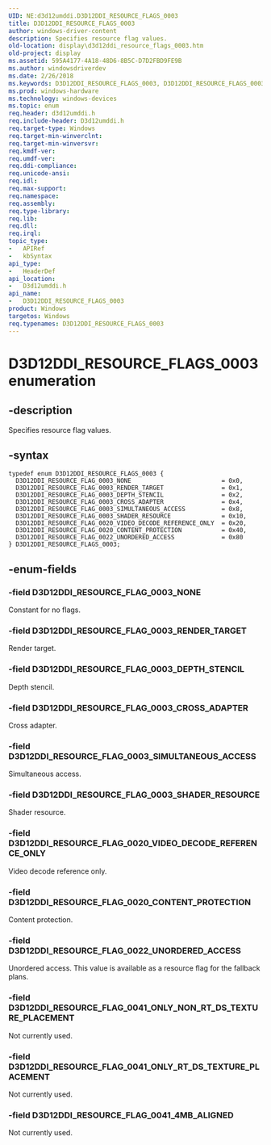 ```yaml
---
UID: NE:d3d12umddi.D3D12DDI_RESOURCE_FLAGS_0003
title: D3D12DDI_RESOURCE_FLAGS_0003
author: windows-driver-content
description: Specifies resource flag values.
old-location: display\d3d12ddi_resource_flags_0003.htm
old-project: display
ms.assetid: 595A4177-4A18-48D6-8B5C-D7D2FBD9FE9B
ms.author: windowsdriverdev
ms.date: 2/26/2018
ms.keywords: D3D12DDI_RESOURCE_FLAGS_0003, D3D12DDI_RESOURCE_FLAGS_0003 enumeration [Display Devices], D3D12DDI_RESOURCE_FLAG_0003_CROSS_ADAPTER, D3D12DDI_RESOURCE_FLAG_0003_DEPTH_STENCIL, D3D12DDI_RESOURCE_FLAG_0003_NONE, D3D12DDI_RESOURCE_FLAG_0003_RENDER_TARGET, D3D12DDI_RESOURCE_FLAG_0003_SHADER_RESOURCE, D3D12DDI_RESOURCE_FLAG_0003_SIMULTANEOUS_ACCESS, D3D12DDI_RESOURCE_FLAG_0020_CONTENT_PROTECTION, D3D12DDI_RESOURCE_FLAG_0020_VIDEO_DECODE_REFERENCE_ONLY, D3D12DDI_RESOURCE_FLAG_0022_UNORDERED_ACCESS, d3d12umddi/D3D12DDI_RESOURCE_FLAGS_0003, d3d12umddi/D3D12DDI_RESOURCE_FLAG_0003_CROSS_ADAPTER, d3d12umddi/D3D12DDI_RESOURCE_FLAG_0003_DEPTH_STENCIL, d3d12umddi/D3D12DDI_RESOURCE_FLAG_0003_NONE, d3d12umddi/D3D12DDI_RESOURCE_FLAG_0003_RENDER_TARGET, d3d12umddi/D3D12DDI_RESOURCE_FLAG_0003_SHADER_RESOURCE, d3d12umddi/D3D12DDI_RESOURCE_FLAG_0003_SIMULTANEOUS_ACCESS, d3d12umddi/D3D12DDI_RESOURCE_FLAG_0020_CONTENT_PROTECTION, d3d12umddi/D3D12DDI_RESOURCE_FLAG_0020_VIDEO_DECODE_REFERENCE_ONLY, d3d12umddi/D3D12DDI_RESOURCE_FLAG_0022_UNORDERED_ACCESS, display.d3d12ddi_resource_flags_0003
ms.prod: windows-hardware
ms.technology: windows-devices
ms.topic: enum
req.header: d3d12umddi.h
req.include-header: D3d12umddi.h
req.target-type: Windows
req.target-min-winverclnt:
req.target-min-winversvr:
req.kmdf-ver:
req.umdf-ver:
req.ddi-compliance:
req.unicode-ansi:
req.idl:
req.max-support:
req.namespace:
req.assembly:
req.type-library:
req.lib:
req.dll:
req.irql:
topic_type:
-	APIRef
-	kbSyntax
api_type:
-	HeaderDef
api_location:
-	D3d12umddi.h
api_name:
-	D3D12DDI_RESOURCE_FLAGS_0003
product: Windows
targetos: Windows
req.typenames: D3D12DDI_RESOURCE_FLAGS_0003
---
```


# D3D12DDI_RESOURCE_FLAGS_0003 enumeration


## -description


Specifies resource flag values.


## -syntax


````
typedef enum D3D12DDI_RESOURCE_FLAGS_0003 {
  D3D12DDI_RESOURCE_FLAG_0003_NONE                         = 0x0,
  D3D12DDI_RESOURCE_FLAG_0003_RENDER_TARGET                = 0x1,
  D3D12DDI_RESOURCE_FLAG_0003_DEPTH_STENCIL                = 0x2,
  D3D12DDI_RESOURCE_FLAG_0003_CROSS_ADAPTER                = 0x4,
  D3D12DDI_RESOURCE_FLAG_0003_SIMULTANEOUS_ACCESS          = 0x8,
  D3D12DDI_RESOURCE_FLAG_0003_SHADER_RESOURCE              = 0x10,
  D3D12DDI_RESOURCE_FLAG_0020_VIDEO_DECODE_REFERENCE_ONLY  = 0x20,
  D3D12DDI_RESOURCE_FLAG_0020_CONTENT_PROTECTION           = 0x40,
  D3D12DDI_RESOURCE_FLAG_0022_UNORDERED_ACCESS             = 0x80
} D3D12DDI_RESOURCE_FLAGS_0003;
````


## -enum-fields




### -field D3D12DDI_RESOURCE_FLAG_0003_NONE

Constant for no flags.


### -field D3D12DDI_RESOURCE_FLAG_0003_RENDER_TARGET

Render target.


### -field D3D12DDI_RESOURCE_FLAG_0003_DEPTH_STENCIL

Depth stencil.


### -field D3D12DDI_RESOURCE_FLAG_0003_CROSS_ADAPTER

Cross adapter.


### -field D3D12DDI_RESOURCE_FLAG_0003_SIMULTANEOUS_ACCESS

Simultaneous access.


### -field D3D12DDI_RESOURCE_FLAG_0003_SHADER_RESOURCE

Shader resource.


### -field D3D12DDI_RESOURCE_FLAG_0020_VIDEO_DECODE_REFERENCE_ONLY

Video decode reference only.


### -field D3D12DDI_RESOURCE_FLAG_0020_CONTENT_PROTECTION

Content protection.


### -field D3D12DDI_RESOURCE_FLAG_0022_UNORDERED_ACCESS

Unordered access. This value is available as a resource flag for the fallback plans.

### -field D3D12DDI_RESOURCE_FLAG_0041_ONLY_NON_RT_DS_TEXTURE_PLACEMENT

Not currently used.

### -field D3D12DDI_RESOURCE_FLAG_0041_ONLY_RT_DS_TEXTURE_PLACEMENT

Not currently used.

### -field D3D12DDI_RESOURCE_FLAG_0041_4MB_ALIGNED

Not currently used.